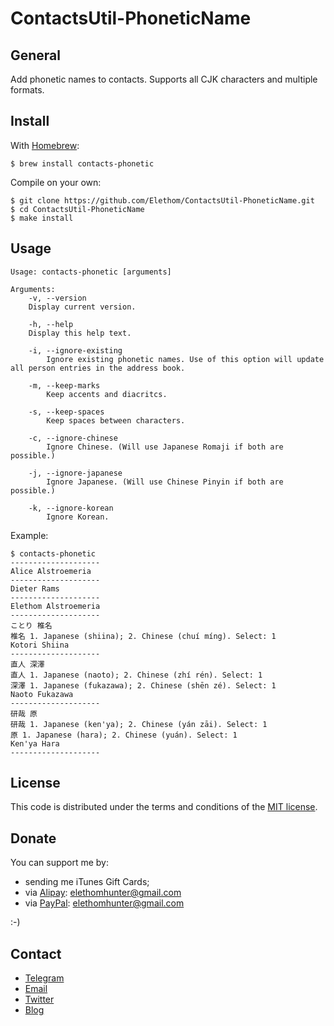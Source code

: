 # ContactsUtil-PhoneticName

## General

Add phonetic names to contacts. Supports all CJK characters and multiple formats.

## Install

With [Homebrew](https://github.com/Homebrew/homebrew):

```Shell
$ brew install contacts-phonetic
```

Compile on your own:

```Shell
$ git clone https://github.com/Elethom/ContactsUtil-PhoneticName.git
$ cd ContactsUtil-PhoneticName
$ make install
```

## Usage

```
Usage: contacts-phonetic [arguments]

Arguments:
    -v, --version
    Display current version.
    
    -h, --help
    Display this help text.
    
    -i, --ignore-existing
        Ignore existing phonetic names. Use of this option will update all person entries in the address book.
    
    -m, --keep-marks
        Keep accents and diacritcs.
    
    -s, --keep-spaces
        Keep spaces between characters.
    
    -c, --ignore-chinese
        Ignore Chinese. (Will use Japanese Romaji if both are possible.)
    
    -j, --ignore-japanese
        Ignore Japanese. (Will use Chinese Pinyin if both are possible.)
    
    -k, --ignore-korean
        Ignore Korean.
```

Example:

```Shell
$ contacts-phonetic
--------------------
Alice Alstroemeria
--------------------
Dieter Rams
--------------------
Elethom Alstroemeria
--------------------
ことり 椎名
椎名 1. Japanese (shiina); 2. Chinese (chuí míng). Select: 1
Kotori Shiina
--------------------
直人 深澤
直人 1. Japanese (naoto); 2. Chinese (zhí rén). Select: 1
深澤 1. Japanese (fukazawa); 2. Chinese (shēn zé). Select: 1
Naoto Fukazawa
--------------------
研哉 原
研哉 1. Japanese (ken'ya); 2. Chinese (yán zāi). Select: 1
原 1. Japanese (hara); 2. Chinese (yuán). Select: 1
Ken'ya Hara
--------------------
```

## License

This code is distributed under the terms and conditions of the [MIT license](http://opensource.org/licenses/MIT).

## Donate

You can support me by:

* sending me iTunes Gift Cards;
* via [Alipay](https://www.alipay.com): elethomhunter@gmail.com
* via [PayPal](https://www.paypal.com): elethomhunter@gmail.com

:-)

## Contact

* [Telegram](http://telegram.me/elethom)
* [Email](mailto:elethomhunter@gmail.com)
* [Twitter](https://twitter.com/elethomhunter)
* [Blog](http://blog.projectrhinestone.org)
